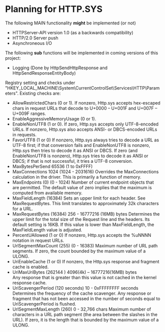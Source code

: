Planning for HTTP.SYS
=====================

The following MAIN functionality **might** be implemented (or not)

- HTTPServer-API version 1.0 (as a backwards compatibility)
- HTTP/2.0 Server push
- Asynchroneous I/O

The following **sub** functions will be implemented in coming versions of this project:

- Logging (Done by HttpSendHttpResponse and HttpSendResponseEntityBody)

Registry setting and checks under "HKEY_LOCAL_MACHINE\System\CurrentControlSet\Services\HTTP\Parameters". 
Existing checks are:

- AllowRestrictedChars (0 or 1).
  If nonzero, Http.sys accepts hex-escaped chars in request URLs that decode to U+0000 – U+001F and U+007F – U+009F ranges.
- EnableAggressiveMemoryUsage (0 or 1).
- EnableNonUTF8 (1 or 0). 
  If zero, Http.sys accepts only UTF-8-encoded URLs. If nonzero, Http.sys also accepts ANSI- or DBCS-encoded URLs in requests.
- FavorUTF8 (1 or 0)
  If nonzero, Http.sys always tries to decode a URL as UTF-8 first; if that conversion fails and EnableNonUTF8 is nonzero, 
  Http.sys then tries to decode it as ANSI or DBCS. If zero (and EnableNonUTF8 is nonzero), Http.sys tries to decode it as ANSI or DBCS; 
  if that is not successful, it tries a UTF-8 conversion.  
- MaxBytesPerSend 65536 (1 to 0xFFFF)
- MaxConnections 1024 (1024 - 2031616)
  Overrides the MaxConnections calculation in the driver. This is primarily a function of memory.
- MaxEndpoints (0)  (0 - 1024)
  Number of current endpoint objects that are permitted. 
  The default value of zero implies that the maximum is computed from available memory.
- MaxFieldLength (16384)
  Sets an upper limit for each header. See MaxRequestBytes. 
  This limit translates to approximately 32k characters for a URL.  
- MaxRequestBytes (16384) 256 - 16777216 (16MB) bytes
  Determines the upper limit for the total size of the Request line and the headers. 
  Its default setting is 16KB. 
  If this value is lower than MaxFieldLength, the MaxFieldLength value is adjusted.
- PercentUAllowed (1 or 0)
  If nonzero, Http.sys accepts the %uNNNN notation in request URLs.
- UrlSegmentMaxCount (255) (0 - 16383)
  Maximum number of URL path segments. If zero, the count bounded by the maximum value of a ULONG.
- UriEnableCache (1 or 0)
  If nonzero, the Http.sys response and fragment cache is enabled.
- UriMaxUriBytes (262144 ) 4096(4k) – 16777216(16MB) bytes  
  Any response that is greater than this value is not cached in the kernel response cache.
- UriScavengerPeriod (120 seconds)  10 - 0xFFFFFFFF seconds
  Determines the frequency of the cache scavenger. Any response or fragment that has not been accessed in the number 
  of seconds equal to UriScavengerPeriod is flushed.
- UrlSegmentMaxLength (260) 0 - 32,766 chars
  Maximum number of characters in a URL path segment (the area between the slashes in the URL). 
  If zero, it is the length that is bounded by the maximum value of a ULONG.

  